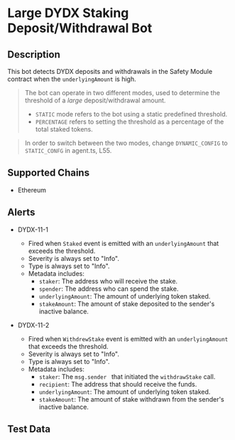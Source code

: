 # Large DYDX Staking Deposit/Withdrawal Bot

## Description

This bot detects DYDX deposits and withdrawals in the Safety Module contract when the `underlyingAmount` is high.

> The bot can operate in two different modes, used to determine the threshold of a _large_ deposit/withdrawal amount.
>
> - `STATIC` mode refers to the bot using a static predefined threshold.
> - `PERCENTAGE` refers to setting the threshold as a percentage of the total staked tokens.

> In order to switch between the two modes, change `DYNAMIC_CONFIG` to `STATIC_CONFG` in agent.ts, L55.

## Supported Chains

- Ethereum

## Alerts

- DYDX-11-1
  - Fired when `Staked` event is emitted with an `underlyingAmount` that exceeds the threshold.
  - Severity is always set to "Info".
  - Type is always set to "Info".
  - Metadata includes:
    - `staker`: The address who will receive the stake.
    - `spender`: The address who can spend the stake.
    - `underlyingAmount`: The amount of underlying token staked.
    - `stakeAmount`: The amount of stake deposited to the sender's inactive balance.
  
- DYDX-11-2
  - Fired when `WithdrewStake` event is emitted with an `underlyingAmount` that exceeds the threshold.
  - Severity is always set to "Info".
  - Type is always set to "Info".
  - Metadata includes:
    - `staker`: The `msg.sender ` that initiated the `withdrawStake` call.
    - `recipient`: The address that should receive the funds.
    - `underlyingAmount`: The amount of underlying token staked.
    - `stakeAmount`: The amount of stake withdrawn from the sender's inactive balance.

## Test Data

